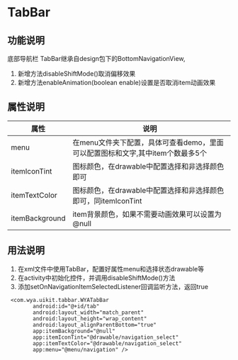 # TabBar

## 功能说明
底部导航栏
TabBar继承自design包下的BottomNavigationView,
1. 新增方法disableShiftMode()取消偏移效果
2. 新增方法enableAnimation(boolean enable)设置是否取消item动画效果

## 属性说明

属性|说明
---|---
menu|在menu文件夹下配置，具体可查看demo，里面可以配置图标和文字,其中item个数最多5个
itemIconTint|图标颜色，在drawable中配置选择和非选择颜色即可
itemTextColor|图标颜色，在drawable中配置选择和非选择颜色即可，同itemIconTint
itemBackground|item背景颜色，如果不需要动画效果可以设置为@null

## 用法说明

1. 在xml文件中使用TabBar，配置好属性menu和选择状态drawable等
2. 在activity中初始化控件，并调用disableShiftMode()方法
3. 添加setOnNavigationItemSelectedListener回调监听方法，返回true

````
 <com.wya.uikit.tabbar.WYATabBar
        android:id="@+id/tab"
        android:layout_width="match_parent"
        android:layout_height="wrap_content"
        android:layout_alignParentBottom="true"
        app:itemBackground="@null"
        app:itemIconTint="@drawable/navigation_select"
        app:itemTextColor="@drawable/navigation_select"
        app:menu="@menu/navigation" />
````